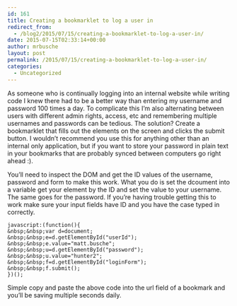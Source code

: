 ```yaml
---
id: 161
title: Creating a bookmarklet to log a user in
redirect_from:
  - /blog2/2015/07/15/creating-a-bookmarklet-to-log-a-user-in/
date: 2015-07-15T02:33:14+00:00
author: mrbusche
layout: post
permalink: /2015/07/15/creating-a-bookmarklet-to-log-a-user-in/
categories:
  - Uncategorized
---
```


As someone who is continually logging into an internal website while writing code I knew there had to be a better way than entering my username and password 100 times a day. To complicate this I&#8217;m also alternating between users with different admin rights, access, etc and remembering multiple usernames and passwords can be tedious. The solution? Create a bookmarklet that fills out the elements on the screen and clicks the submit button. I wouldn&#8217;t recommend you use this for anything other than an internal only application, but if you want to store your password in plain text in your bookmarks that are probably synced between computers go right ahead :).

You&#8217;ll need to inspect the DOM and get the ID values of the username, password and form to make this work. What you do is set the dcoument into a variable get your element by the ID and set the value to your username. The same goes for the password. If you&#8217;re having trouble getting this to work make sure your input fields have ID and you have the case typed in correctly.

    javascript:(function(){
    &nbsp;&nbsp;var d=document;
    &nbsp;&nbsp;e=d.getElementById("userId");
    &nbsp;&nbsp;e.value="matt.busche";
    &nbsp;&nbsp;u=d.getElementById("password");
    &nbsp;&nbsp;u.value="hunter2";
    &nbsp;&nbsp;f=d.getElementById("loginForm");
    &nbsp;&nbsp;f.submit();
    })();

Simple copy and paste the above code into the url field of a bookmark and you&#8217;ll be saving multiple seconds daily.
